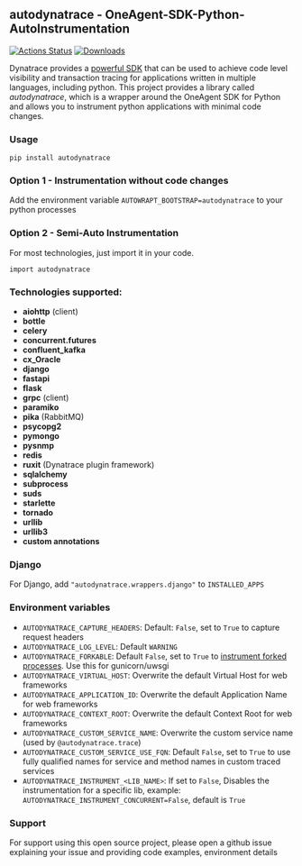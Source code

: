 ## autodynatrace - OneAgent-SDK-Python-AutoInstrumentation


[![Actions Status](https://github.com/dynatrace-oss/OneAgent-SDK-Python-AutoInstrumentation/workflows/Tests/badge.svg)](https://github.com/dynatrace-oss/OneAgent-SDK-Python-AutoInstrumentation/actions)
 [![Downloads](https://pepy.tech/badge/autodynatrace)](https://pepy.tech/project/autodynatrace)

Dynatrace provides a [powerful SDK](https://github.com/Dynatrace/OneAgent-SDK-for-Python) that can be used to achieve code level visibility and transaction tracing for applications written in multiple languages, including python. This project provides a library called *autodynatrace*, which is a wrapper around the OneAgent SDK for Python and allows you to instrument python applications with minimal code changes.


### Usage

`pip install autodynatrace`

### Option 1 - Instrumentation without code changes

Add the environment variable `AUTOWRAPT_BOOTSTRAP=autodynatrace` to your python processes

### Option 2 - Semi-Auto Instrumentation

For most technologies, just import it in your code.

`import autodynatrace`

### Technologies supported:

- **aiohttp** (client)
- **bottle**
- **celery**
- **concurrent.futures**
- **confluent_kafka**
- **cx_Oracle**
- **django**
- **fastapi**
- **flask**
- **grpc** (client)
- **paramiko**
- **pika** (RabbitMQ)
- **psycopg2**
- **pymongo**
- **pysnmp**
- **redis**
- **ruxit** (Dynatrace plugin framework)
- **sqlalchemy**
- **subprocess**
- **suds**
- **starlette**
- **tornado**
- **urllib**
- **urllib3**
- **custom annotations**

### Django

For Django, add `"autodynatrace.wrappers.django"` to `INSTALLED_APPS`

### Environment variables

* `AUTODYNATRACE_CAPTURE_HEADERS`: Default: `False`, set to `True` to capture request headers
* `AUTODYNATRACE_LOG_LEVEL`: Default `WARNING`
* `AUTODYNATRACE_FORKABLE`: Default `False`, set to `True` to [instrument forked processes](https://github.com/Dynatrace/OneAgent-SDK-for-Python#using-the-oneagent-sdk-for-python-with-forked-child-processes-only-available-on-linux). Use this for gunicorn/uwsgi
* `AUTODYNATRACE_VIRTUAL_HOST`: Overwrite the default Virtual Host for web frameworks
* `AUTODYNATRACE_APPLICATION_ID`: Overwrite the default Application Name for web frameworks
* `AUTODYNATRACE_CONTEXT_ROOT`: Overwrite the default Context Root for web frameworks
* `AUTODYNATRACE_CUSTOM_SERVICE_NAME`: Overwrite the custom service name (used by `@autodynatrace.trace`)
* `AUTODYNATRACE_CUSTOM_SERVICE_USE_FQN`: Default `False`, set to `True` to use fully qualified names for service and method names in custom traced services
* `AUTODYNATRACE_INSTRUMENT_<LIB_NAME>`: If set to `False`, Disables the instrumentation for a specific lib, example: `AUTODYNATRACE_INSTRUMENT_CONCURRENT=False`, default is `True`

### Support

For support using this open source project, please open a github issue explaining your issue and providing code examples, environment details
